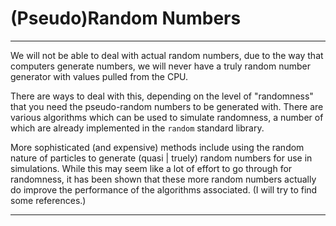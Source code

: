 # (Pseudo)Random Numbers

---

We will not be able to deal with actual random numbers, due to the way that computers
generate numbers, we will never have a truly random number generator with values pulled from the 
CPU.

There are ways to deal with this, depending on the level of "randomness" that you
need the pseudo-random numbers to be generated with.  There are various algorithms
which can be used to simulate randomness, a number of which are already implemented in 
the `random` standard library.  

More sophisticated (and expensive) methods include 
using the random nature of particles to generate (quasi | truely) random numbers
for use in simulations.  While this may seem like a lot of effort to go through for 
randomness, it has been shown that these more random numbers actually do improve the
performance of the algorithms associated. (I will try to find some references.)

---